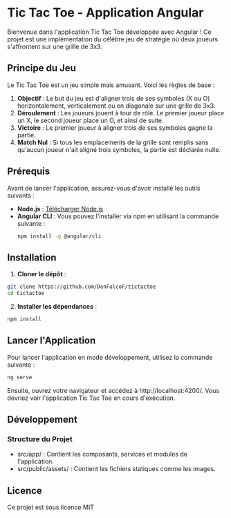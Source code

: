# Tic Tac Toe - Application Angular

Bienvenue dans l'application Tic Tac Toe développée avec Angular ! Ce projet est une implémentation du célèbre jeu de stratégie où deux joueurs s'affrontent sur une grille de 3x3.

## Principe du Jeu

Le Tic Tac Toe est un jeu simple mais amusant. Voici les règles de base :

1. **Objectif** : Le but du jeu est d'aligner trois de ses symboles (X ou O) horizontalement, verticalement ou en diagonale sur une grille de 3x3.
2. **Déroulement** : Les joueurs jouent à tour de rôle. Le premier joueur place un X, le second joueur place un O, et ainsi de suite.
3. **Victoire** : Le premier joueur à aligner trois de ses symboles gagne la partie.
4. **Match Nul** : Si tous les emplacements de la grille sont remplis sans qu'aucun joueur n'ait aligné trois symboles, la partie est déclarée nulle.

## Prérequis

Avant de lancer l'application, assurez-vous d'avoir installé les outils suivants :

- **Node.js** : [Télécharger Node.js](https://nodejs.org/)
- **Angular CLI** : Vous pouvez l'installer via npm en utilisant la commande suivante :
  ```bash
  npm install -g @angular/cli
  ```
## Installation

1.  **Cloner le dépôt** : 
  ```bash
git clone https://github.com/DonFalcoF/tictactoe
cd tictactoe
```

2.  **Installer les dépendances** :
  ```bash
npm install
```

## Lancer l'Application
Pour lancer l'application en mode développement, utilisez la commande suivante :

  ```bash
ng serve
```

Ensuite, ouvrez votre navigateur et accédez à http://localhost:4200/. Vous devriez voir l'application Tic Tac Toe en cours d'exécution.

## Développement

### Structure du Projet

-   src/app/ : Contient les composants, services et modules de l'application.
-   src/public/assets/ : Contient les fichiers statiques comme les images.

## Licence
Ce projet est sous licence MIT
